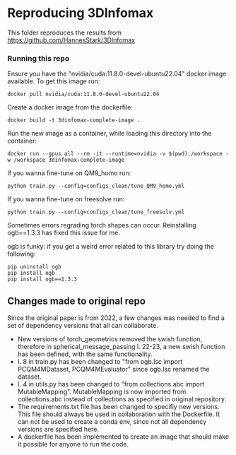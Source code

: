 # Reproducing 3DInfomax
This folder reproduces the results from https://github.com/HannesStark/3DInfomax

### Running this repo
Ensure you have the "nvidia/cuda:11.8.0-devel-ubuntu22.04" docker image available. To get this image run:

    docker pull nvidia/cuda:11.8.0-devel-ubuntu22.04
Create a docker image from the dockerfile:
    
    docker build -t 3dinfomax-complete-image .
Run the new image as a container, while loading this directory into the container:

    docker run --gpus all --rm -it --runtime=nvidia -v $(pwd):/workspace -w /workspace 3dinfomax-complete-image

If you wanna fine-tune on QM9_homo run:

    python train.py --config=configs_clean/tune_QM9_homo.yml
If you wanna fine-tune on freesolve run:

    python train.py --config=configs_clean/tune_freesolv.yml

Sometimes errors regrading torch shapes can occur. Reinstalling ogb==1.3.3 has fixed this issue for me.

ogb is funky: if you get a weird error related to this library try doing the following:

    pip uninstall ogb
    pip install ogb
    pip install ogb==1.3.3

## Changes made to original repo
Since the original paper is from 2022, a few changes was needed to find a set of dependency versions that all can collaborate.

* New versions of torch_geometrics removed the swish function, therefore in spherical_message_passing l. 22-23, a new swish function has been defined, with the same functionality.
* l. 8 in train.py has been changed to "from ogb.lsc import PCQM4MDataset, PCQM4MEvaluator" since ogb.lsc renamed the dataset. 
* l. 4 in utils.py has been changed to "from collections.abc import MutableMapping". MutableMapping is now imported from collections.abc instead of collections as specified in original repository.
* The requirements.txt file has been changed to specifiy new versions. This file should always be used in collaboration with the Dockerfile. It can not be used to create a conda env, since not all dependency versions are specified here. 
* A dockerfile has been implemented to create an image that should make it possible for anyone to run the code.
